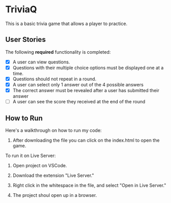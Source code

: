 # TriviaQ

This is a basic trivia game that allows a player to practice.


## User Stories

The following **required** functionality is completed:

- [x] A user can view questions.
- [x] Questions with their multiple choice options must be displayed one at a time.
- [x] Questions should not repeat in a round.
- [x] A user can select only 1 answer out of the 4 possible answers
- [x] The correct answer must be revealed after a user has submitted their answer 
- [ ] A user can see the score they received at the end of the round

## How to Run

Here's a walkthrough on how to run my code:

1. After downloading the file you can click on the index.html to open the game.

To run it on Live Server:

1. Open project on VSCode.

2. Download the extension "Live Server."

3. Right click in the whitespace in the file, and select "Open in Live Server."

4. The project shoul open up in a browser.



